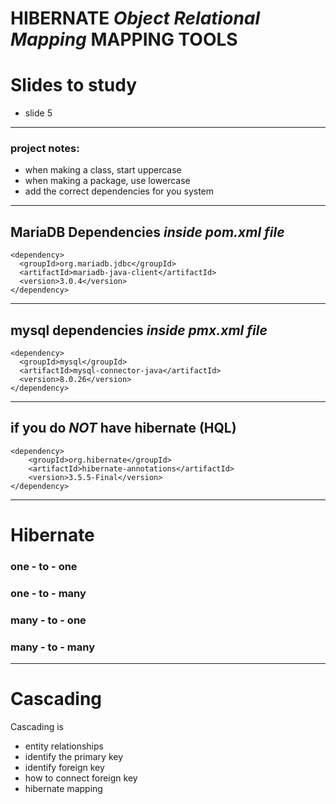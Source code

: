# HIBERNATE _Object Relational Mapping_ MAPPING TOOLS

# Slides to study

- slide 5

---

### project notes:

- when making a class, start uppercase
- when making a package, use lowercase
- add the correct dependencies for you system

---

## MariaDB Dependencies _inside pom.xml file_

```
<dependency>
  <groupId>org.mariadb.jdbc</groupId>
  <artifactId>mariadb-java-client</artifactId>
  <version>3.0.4</version>
</dependency>
```

---

## mysql dependencies _inside pmx.xml file_

```
<dependency>
  <groupId>mysql</groupId>
  <artifactId>mysql-connector-java</artifactId>
  <version>8.0.26</version>
</dependency>
```

---

## if you do _NOT_ have hibernate (HQL)

```
<dependency>
    <groupId>org.hibernate</groupId>
    <artifactId>hibernate-annotations</artifactId>
    <version>3.5.5-Final</version>
</dependency>
```

---

# Hibernate

### one - to - one

### one - to - many

### many - to - one

### many - to - many

---

# Cascading

  <p>
  Cascading is
  </p>

- entity relationships
- identify the primary key
- identify foreign key
- how to connect foreign key
- hibernate mapping
